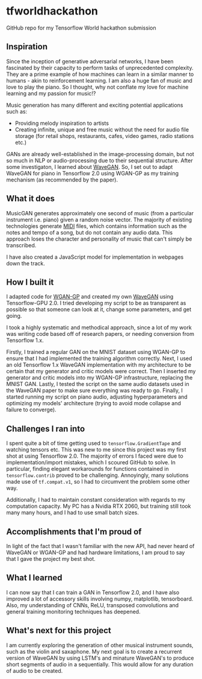 # tfworldhackathon
GitHub repo for my Tensorflow World hackathon submission

## Inspiration
Since the inception of generative adversarial networks, I have been fascinated by their capacity to perform tasks of unprecedented complexity. They are a prime example of how machines can learn in a similar manner to humans - akin to reinforcement learning. I am also a huge fan of music and love to play the piano. So I thought, why not conflate my love for machine learning and my passion for music!?

Music generation has many different and exciting potential applications such as:

- Providing melody inspiration to artists
- Creating infinite, unique and free music without the need for audio file storage (for retail shops, restaurants, cafes, video games, radio stations etc.)

GANs are already well-established in the image-processing domain, but not so much in NLP or audio-processing due to their sequential structure. After some investigaton, I learned about [WaveGAN](https://arxiv.org/abs/1802.04208). So, I set out to adapt WaveGAN for piano in Tensorflow 2.0 using WGAN-GP as my training mechanism (as recommended by the paper).

## What it does
MusicGAN generates approximately one second of music (from a particular instrument i.e. piano) given a random noise vector. The majority of existing technologies generate [MIDI](https://en.wikipedia.org/wiki/MIDI) files, which contains information such as the notes and tempo of a song, but do not contain any audio data. This approach loses the character and personality of music that can't simply be transcribed.

I have also created a JavaScript model for implementation in webpages down the track.

## How I built it
I adapted code for [WGAN-GP](https://github.com/LynnHo/DCGAN-LSGAN-WGAN-GP-DRAGAN-Tensorflow-2/blob/master/train.py) and created my own [WaveGAN](https://github.com/chrisdonahue/wavegan) using Tensorflow-GPU 2.0. I tried developing my script to be as transparent as possible so that someone can look at it, change some parameters, and get going.

I took a highly systematic and methodical approach, since a lot of my work was writing code based off of research papers, or needing conversion from Tensorflow 1.x.

Firstly, I trained a regular GAN on the MNIST dataset using WGAN-GP to ensure that I had implemented the training algorithm correctly. Next, I used an old Tensorflow 1.x WaveGAN implementation with my architecture to be certain that my generator and critic models were correct. Then I inserted my generator and critic models into my WGAN-GP infrastructure, replacing the MNIST GAN. Lastly, I tested the script on the same audio datasets used in the WaveGAN paper to make sure everything was ready to go. Finally, I started running my script on piano audio, adjusting hyperparameters and optimizing my models' architecture (trying to avoid mode collapse and failure to converge).

## Challenges I ran into
I spent quite a bit of time getting used to `tensorflow.GradientTape` and watching tensors etc. This was new to me since this project was my first shot at using Tensorflow 2.0. The majority of errors I faced were due to implementation/import mistakes, which I scoured GitHub to solve. In particular, finding elegant workarounds for functions contained in `tensorflow.contrib` proved to be challenging. Annoyingly, many solutions made use of `tf.compat.v1`, so I had to circumvent the problem some other way.

Additionally, I had to maintain constant consideration with regards to my computation capacity. My PC has a Nvidia RTX 2060, but training still took many many hours, and I had to use small batch sizes.

## Accomplishments that I'm proud of
In light of the fact that I wasn't familiar with the new API, had never heard of WaveGAN or WGAN-GP and had hardware limitations, I am proud to say that I gave the project my best shot.

## What I learned
I can now say that I can train a GAN in Tensorflow 2.0, and I have also improved a lot of accessory skills involving numpy, matplotlib, tensorboard. Also, my understanding of CNNs, ReLU, transposed convolutions and general training monitoring techniques has deepened.

## What's next for this project
I am currently exploring the generation of other musical instrument sounds, such as the violin and saxaphone. My next goal is to create a recurrent version of WaveGAN by using LSTM's and minature WaveGAN's to produce short segments of audio in a sequentially. This would allow for any duration of audio to be created.
